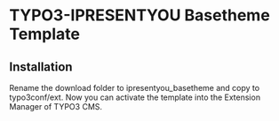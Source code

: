 TYPO3-IPRESENTYOU Basetheme Template
======================

Installation
------------
Rename the download folder to
		ipresentyou_basetheme
and copy to typo3conf/ext.
Now you can activate the template into the Extension Manager of TYPO3 CMS.
